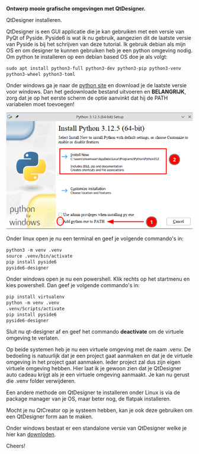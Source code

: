 **Ontwerp mooie grafische omgevingen met QtDesigner.**

QtDesigner installeren.

QtDesigner is een GUI applicatie die je kan gebruiken met een versie van PyQt of Pyside. Pyside6 is wat ik nu gebruik, aangezien dit de laatste versie van Pyside is bij het schrijven van deze tutorial. Ik gebruik debian als mijn OS en om designer te kunnen gebruiken heb je een python omgeving nodig. Om python te installeren op een debian based OS doe je als volgt:

```
sudo apt install python3-full python3-dev python3-pip python3-venv python3-wheel python3-toml
```

Onder windows ga je naar de [python site](https://www.python.org/) en download je de laatste versie voor windows. Dan het gedownloade bestand uitvoeren en **BELANGRIJK**, zorg dat je op het eerste scherm de optie aanvinkt dat hij de PATH variabelen moet toevoegen!

![](images/python-install.png)

Onder linux open je nu een terminal en geef je volgende commando's in:

```
python3 -m venv .venv
source .venv/bin/activate
pip install pyside6
pyside6-designer
```

Onder windows open je nu een powershell. Klik rechts op het startmenu en kies powershell. Dan geef je volgende commando's in:
    
```
pip install virtualenv
python -m venv .venv
.venv/Scripts/activate
pip install pyside6
pyside6-designer
```

Sluit nu qt-designer af en geef het commando **deactivate** om de virtuele omgeving te verlaten.

Op beide systemen heb je nu een virtuele omgeving met de naam .venv. De bedoeling is natuurlijk dat je een project gaat aanmaken en dat je de virtuele omgeving in het project gaat aanmaken. Ieder project zal dus zijn eigen virtuele omgeving hebben. Hier laat ik je gewoon zien dat je QtDesigner auto cadeau krijgt als je een virtuele omgeving aanmaakt. Je kan nu gerust die .venv folder verwijderen.

Een andere methode om QtDesigner te installeren onder Linux is via de package manager van je OS, maar beter nog, de flatpak installeren.

Mocht je nu QtCreator op je systeem hebben, kan je ook  deze gebruiken om een QtDesigner form aan te maken.

Onder windows bestaat er een standalone versie van QtDesigner welke je hier kan [downloden](https://build-system.fman.io/qt-designer-download).

Cheers!

   



   
